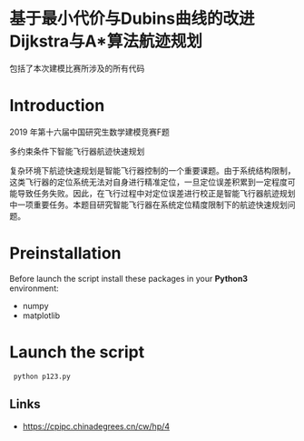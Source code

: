 # 基于最小代价与Dubins曲线的改进Dijkstra与A*算法航迹规划

包括了本次建模比赛所涉及的所有代码

# Introduction

2019 年第十六届中国研究生数学建模竞赛F题

多约束条件下智能飞行器航迹快速规划

复杂环境下航迹快速规划是智能飞行器控制的一个重要课题。由于系统结构限制，这类飞行器的定位系统无法对自身进行精准定位，一旦定位误差积累到一定程度可能导致任务失败。因此，在飞行过程中对定位误差进行校正是智能飞行器航迹规划中一项重要任务。本题目研究智能飞行器在系统定位精度限制下的航迹快速规划问题。

# Preinstallation

Before launch the script install these packages in your **Python3** environment:
- numpy
- matplotlib


# Launch the script

```
 python p123.py
```


## Links

- https://cpipc.chinadegrees.cn/cw/hp/4